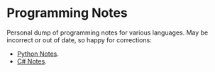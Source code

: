 Programming Notes
=================

Personal dump of programming notes for various languages. May be incorrect or
out of date, so happy for corrections:

* [Python Notes].
* [C# Notes].


[Python Notes]: python_notes.md
[C# Notes]: csharp_notes.md
